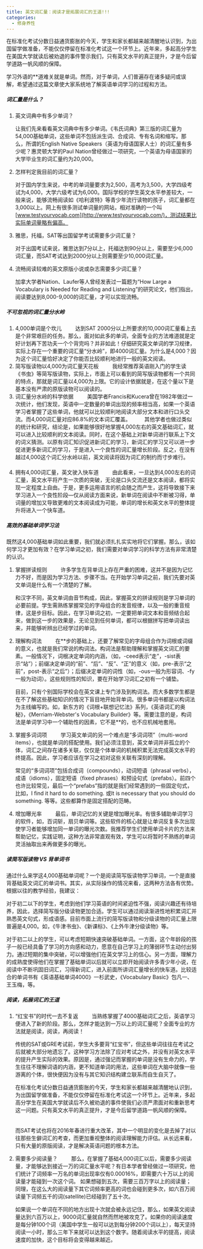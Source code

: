 ```yaml
---
title: 英文词汇量：阅读才是拓展词汇的王道!!!
categories:
  - 修身养性
---
```




在标准化考试分数日益通货膨胀的今天，学生和家长都越来越清醒地认识到，为出国留学做准备，不能仅仅停留在标准化考试这一个环节上。近年来，多起高分学生在美国大学就读后被劝退的事件警示我们，只有英文水平的真正提升，才是今后留学道路一帆风顺的保障。 　　

学习外语的**道难关就是单词。然而，对于单词，人们普遍存在诸多疑问或误解，希望通过这篇文章使大家系统地了解英语单词学习的过程和方法。



##### **词汇量是什么？**　　 #####

1. 英文词典中有多少单词？

    让我们先来看看英文词典中有多少单词。《韦氏词典》第三版的词汇量为54,000基础单词，这些单词不包括派生词、合成词、专有名词和缩写。那么，所谓的English Native Speakers（英语为母语国家人士）的词汇量有多少呢？惠灵顿大学的Paul Nation曾经做过一项研究，一个英语为母语国家的大学毕业生的词汇量约为20,000。 　　

2. 怎样判定我目前的词汇量？

    对于国内学生来说，中考的单词量要求为2,500，高考为3,500，大学四级考试为4,000，大学六级考试为6,000。国际学校的学生英文水平参差较大，一般来说，能够流畅阅读如《哈利波特》等青少年流行读物的孩子，词汇量都在3,000以上。网上有很多测试单词量的网站，相对准确的一个叫[www.testyourvocab.com](http://www.testyourvocab.com/)，测试结果比实际单词量略有偏高。 　　
3. 雅思，托福，SAT等出国留学考试需要多少词汇量？

    对于出国考试来说，雅思达到7分以上，托福达到90分以上，需要至少6,000词汇量，而SAT考试达到2000分以上则需要至少10,000词汇量。 　　
4. 流畅阅读较难的英文原版小说或杂志需要多少词汇量？

    加拿大学者Nation、Laufer等人曾经发表过一篇题为“How Large a Vocabulary is Needed for Reading and Listening”的研究论文，他们指出，阅读要达到8,000-9,000的词汇量，才可以实现流畅。



##### **不可忽视的词汇量分水岭**　　 #####

1. 4,000单词是个坎儿 　　
    达到SAT 2000分以上所要求的10,000词汇量看上去是个非常艰巨的任务。那么，面对如此多的单词，全面专业的方法难道就是定好计划再下苦功夫一个个背完吗？并非如此！仔细研究英文单词的学习规律，实际上存在一个重要的词汇量“分水岭”，即4000词汇量。为什么是4,000？因为这个词汇量恰好决定了你能否比较顺利地进行一般的英文阅读。 　　
2. 简写版读物以4,000为词汇量天花板 　　
    我经常推荐英语刚入门的学生读《书虫》等简写版读物，实际上，市面上可以看到的简写版读物都有一个共同的特点，那就是词汇量以4,000为上限。它的设计依据就是，在这个量以下是基本没有严肃的原版读物可以阅读的。 　　
3. 词汇量分水岭的科学依据 　　
    美国学者Francis和Kucera曾在1982年做过一次统计，他们发现，英语中一定数量的单词出现的频率相当高，如果一个英语学习者掌握了这些单词，他就可以比较顺利地阅读大部分文本和进行口头交流。而4,000词汇量对应86.8%的文本词汇覆盖。 　　
    其他学者也做过类似的统计和研究，结论是，如果能够很好地掌握4,000左右的英文基础词汇，就可以进入比较顺利的文本阅读。同时，在这个基础上对新单词进行联系上下文的词义猜测。以原有词汇知识促进新词汇的学习，新词汇的学习又可以进一步促进更多新词汇的学习，于是进入一个良性的词汇量增长阶段。反之，在没有越过4,000这个词汇分水岭以前，英文阅读将因为词汇的制约而寸步难行。 　　
4. 拥有4,000词汇量，英文驶入快车道 　　
    由此看来，一旦达到4,000左右的词汇量，英文水平将产生一次质的突破，无论是口头交流还是文本阅读，都将实现一定程度上自由。于是，更多运用语言的机会随之而产生，这将导致接下来学习进入一个良性阶段—仅从阅读方面来说，新单词在阅读中不断被习得，单词量的增加又导致更难的文本阅读成为可能，单词的增长和英文水平的整体提升将进入一个快车道。



##### **高效的基础单词学习法**　　 #####

既然这4,000基础单词如此重要，我们就必须扎扎实实地将它们掌握。那么，该如何学习才更加有效？在学习单词之初，我们需要对单词学习的科学方法有非常清楚的认识。 　　

1. 掌握拼读规则 　　
    许多学生在背单词上存在严重的困难，这并不是因为记忆力不好，而是因为学习方法、步骤不当。在开始学习单词之前，我们先要对英文单词是什么有一个清楚的了解。 　

    和汉字不同，英文单词由音节构成，因此，掌握英文的拼读规则是学习单词的必要前提。学生需熟练掌握常见的字母组合的发音规律，以及一般的重音规律，这是步目标。因此，在学习单词之初，一定要把单词文本和音频结合起来，做到这一步的效果是，无论见到任何单词，都可以根据拼写把单词读出来，并能够听辨出已经学过的单词。 　　

2. 理解构词法 　　
    在**步的基础上，还要了解常见的字母组合作为词根或词缀的意义，也就是我们常说的构词法。构词法是帮助理解和掌握英文词汇的要素。一般情况下，词根决定单词的内涵，（如，-ceed表示“走”，-sist表示“站”）；前缀决定单词的“前”、“后”、“反”、“正”的意义（如，pre-表示“之前”，post-表示“之后”）；后缀决定单词的词性（如，-ous一般为形容词、-fy一般为动词）。这些规则性的知识，要在开始学习词汇之初有一个铺垫。

    目前，只有个别国际学校会在英文课上专门涉及到构词法。而大多数学生都是在不了解这些基础知识的情况下盲目地开始背单词。很多单词书都是以构词法为主线编写的。如，新东方的《词根+联想记忆法》系列，《英语词汇的奥秘》，《Merriam-Webster's Vocabulary Builder》等。需要注意的是，构词法是单词学习中一个辅助性的因素，它不是**的，也不应机械地套用。 　　

3. 掌握多词词项 　　
    学习英文单词的另一个难点是“多词词项”（multi-word items），也就是单词的搭配使用。我们必须注意到，英文单词并非孤立的个体，词汇之间存在诸多关联，仅仅是个体单词的机械积累无法完成英文水平的终提高。因此，学习者应该在学习之初对这些关联有深刻的理解。 

    常见的“多词词项”包括合成词（compounds），动词短语（phrasal verbs），成语（idioms），固定短语（fixed phrases）和预设句式（prefabs）。前四个也许比较常见，最后一个“prefabs”指的就是我们经常遇到的一些固定句式，比如，I find it hard to do something. 或It is necessary that you should do something. 等等。这些都算作是固定搭配的范畴。 　　

4. 增加曝光率 　　
    最后，单词记忆的关键是增加曝光率。有很多辅助单词学习的软件，如，百词斩，扇贝单词等。这些软件的核心就是让单词反复多次出现使学习者能够增加同一单词的曝光次数。我推荐学生们使用单词卡片的方法来帮助记忆，实践证明，这种方法非常直观有效，学生可以将暂时不熟练的单词灵活抽取出来再做更多的曝光。



##### **读简写版读物 VS 背单词书** 　　 #####

通过什么来学这4,000基础单词呢？一个是阅读简写版读物学习单词，一个是直接背基础英文词汇的单词书。其实，从实际操作的情况来看，这两种方法各有优势。根据以往的教学经验，我建议： 　　

对于初二以下的学生，考虑到他们学习英语的时间紧迫性不强，阅读兴趣还有待培养，因此，选择简写版分级读物更加合适。学生可以通过阅读渐进性地积累词汇并熟悉英文句式，形成语感。目前市面上流行的简写版读物和分级读物的词汇量上限普遍是4,000。如，《牛津书虫》、《新课标》、《上外牛津分级读物》等。 　　

对于初二以上的学生，可以考虑短期快速突破基础单词。一方面，这个年龄段的孩子一般已经具备了学习的方向感和动力，愿意在自己学习上的薄弱环节主动付出努力。通过短期的集中突破，可以增强他们在英文学习上的信心。另一方面，理解力的成熟度使得他们在掌握了基础单词以后就可以立即开始阅读许多青少年小说，在阅读中不断巩固旧词汇，习得新词汇，进入前面所讲词汇量增长的快车道。比较适合的单词书有《英语基础单词4000》一杉武史，《Vocabulary Basic》包凡一、王玉梅，等。



##### **阅读，拓展词汇的王道**　　 #####

1. “红宝书”的时代一去不复返 　　
    当熟练掌握了4000基础词汇之后，英语学习便进入了新的阶段。那么，怎样才能达到一万以上的词汇量呢？全面专业的方法就是阅读，阅读，再阅读！ 　

    传统的SAT或GRE考试前，学生大多要背“红宝书”，但这些单词往往在考试之后就被大部分地遗忘了。这种学习方法除了应对考试之外，并没有对英文水平的提升产生实际的效果。原因是，通过强记而掌握的单词是没有生命力的，学生往往不理解词语的内涵，更不知道单词的用法，这些单词在大脑中就像一些游离的个体，很快便因为没有与其它知识结构建立联系而自生自灭了。 　　

    在标准化考试分数日益通货膨胀的今天，学生和家长都越来越清醒地认识到，为出国留学做准备，不能仅仅停留在标准化考试这一个环节上。近年来，多起高分学生在美国大学就读后不久被劝退的事件使我们必须严肃面对和重新思考这一问题。只有英文水平的真正提升，才是今后留学道路一帆风顺的保障。 　　

    而SAT考试也将在2016年春进行重大改革，其中一个明显的变化是去掉了对以往那些生僻词汇的考查，而更加重视整体的阅读理解能力评估。从长远来看，只有大量的原版阅读，才是解决英语问题的根本方法。 　　

2. 需要多少阅读量？ 　　
    那么，在掌握了基础4,000词汇以后，需要多少阅读量，才能够达到接近一万的词汇量水平呢？有日本学者曾经做过一项研究，他们统计了词频率一万名的单词出现率仅有0.00016%，即需要六十万以上的阅读量才能碰到一次这个词。 如果想碰到五次，需要三百万字以上的阅读量； 同理，在这么大的阅读量下其它词频率更高的词也会碰到更多次，如六百万阅读量下词频五千的词(satellite)已经碰到了五十次。 　　

    如果说一个单词在不同的地方出现十次就会被永远记住，那么，如果英文阅读量达到六百万以上，9000词汇量就自然而然地被攻克了。如果你的阅读速度是每分钟100个词（美国中学生一般可以达到每分钟200个词以上），每天坚持阅读一小时，那么三年下来就可以达到这个数字。随着阅读水平的提高，阅读速度的加快，这个目标将会变得越来越近。
